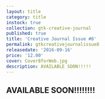 ```yaml
---
layout: title
category: title
instock: true
collection: gtk-creative-journal
published: true
title: 'Creative Journal Issue #8'
permalink: gtkcreativejournalissue8
releasedate: '2016-09-16'
price: '12.00'
cover: Cover8forWeb.jpg
description: AVAILABLE SOON!!!!!
---
```

## AVAILABLE SOON!!!!!!!!
